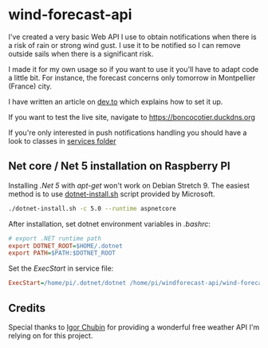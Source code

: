 # wind-forecast-api

I've created a very basic Web API I use to obtain notifications when there is a risk of rain or strong wind gust. I use it to be notified so I can remove outside sails when there is a significant risk.

I made it for my own usage so if you want to use it you'll have to adapt code a little bit. For instance, the forecast concerns only tomorrow in Montpellier (France) city.

I have written an article on [dev.to](https://dev.to/___bn___/free-certified-ssl-certificate-in-asp-net-5-kestrel-application-kgn) which explains how to set it up.

If you want to test the live site, navigate to https://boncocotier.duckdns.org

If you're only interested in push notifications handling you should have a look to classes in [services folder](./Services) 

## Net core / Net 5 installation on Raspberry PI

Installing *.Net 5* with *apt-get* won't work on Debian Stretch 9. The easiest method is to use [dotnet-install.sh](https://docs.microsoft.com/en-us/dotnet/core/install/linux-scripted-manual#scripted-install) script provided by Microsoft.

```bash
./dotnet-install.sh -c 5.0 --runtime aspnetcore
```

After installation, set dotnet environment variables in *.bashrc*:

```ini
# export .NET runtime path
export DOTNET_ROOT=$HOME/.dotnet
export PATH=$PATH:$DOTNET_ROOT
```

Set the *ExecStart* in service file:

```ini
ExecStart=/home/pi/.dotnet/dotnet /home/pi/windforecast-api/wind-forecast-api.dll
```

## Credits

Special thanks to [Igor Chubin](https://github.com/chubin/wttr.in) for providing a wonderful free weather API I'm relying on for this project.
